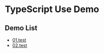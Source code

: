 # TypeScript Use Demo

## Demo List
+ [01.test](https://github.com/Jesonhu/typescript-demo/01.test) 
+ [02.test](https://github.com/Jesonhu/typescript-demo/02.test)